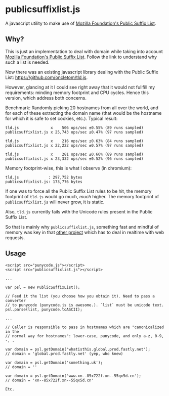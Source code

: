 # publicsuffixlist.js

A javascript utility to make use of [Mozilla Foundation's Public Suffix
List](http://publicsuffix.org).

## Why?

This is just an implementation to deal with domain while taking into account
[Mozilla Foundation's Public Suffix List](http://publicsuffix.org). Follow
the link to understand why such a list is needed.

Now there was an existing javascript library dealing with the
Public Suffix List: <https://github.com/oncletom/tld.js>.

However, glancing at it I could see right away that it would not fullfill my
requirements: minding memory footprint and CPU cycles. Hence this version,
which address both concerns.

Benchmark: Randomly picking 20 hostnames from all over the world, and
for each of these extracting the domain name (that would be the hostname for
which it is safe to set cookies, etc.). Typical result:

```
tld.js              x    506 ops/sec ±0.55% (89 runs sampled)
publicsuffixlist.js x 25,743 ops/sec ±0.47% (97 runs sampled)

tld.js              x    216 ops/sec ±0.63% (84 runs sampled)
publicsuffixlist.js x 22,222 ops/sec ±0.57% (97 runs sampled)

tld.js              x    281 ops/sec ±0.66% (89 runs sampled)
publicsuffixlist.js x 23,332 ops/sec ±0.52% (96 runs sampled)
```

Memory footprint-wise, this is what I observe (in chromium):

```
tld.js             : 297,752 bytes
publicsuffixlist.js: 173,776 bytes
```

If one was to force all the Public Suffix List rules to be hit, the memory
footprint of `tld.js` would go much, *much* higher. The memory footprint of
`publicsuffixlist.js` will never grow, it is static.

Also, `tld.js` currently fails with the Unicode rules present in the Public
Suffix List.

So that is mainly why `publicsuffixlist.js`, something fast and mindful of
memory was key in that [other project](https://github.com/gorhill/httpswitchboard)
which has to deal in realtime with web requests.

## Usage

```
<script src="punycode.js"></script>
<script src="publicsuffixlist.js"></script>

...

var psl = new PublicSuffixList();

// Feed it the list (you choose how you obtain it). Need to pass a converter
// to punycode (punycode.js is awesome.). `list` must be unicode text.
psl.parse(list, punycode.toASCII);

...

// Caller is responsible to pass in hostnames which are "canonicalized in the
// normal way for hostnames": lower-case, punycode, and only a-z, 0-9, -, .

var domain = psl.getDomain('whatisthis.global.prod.fastly.net');
// domain = 'global.prod.fastly.net' (yep, who knew)

var domain = psl.getDomain('something.uk');
// domain = ''

var domain = psl.getDomain('www.xn--85x722f.xn--55qx5d.cn');
// domain = 'xn--85x722f.xn--55qx5d.cn'

Etc.

```

